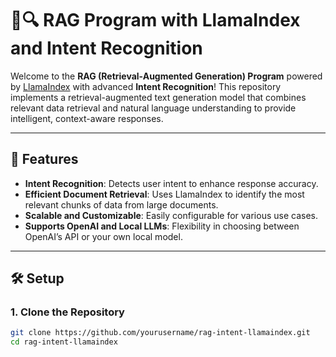 # 🦙🔍 RAG Program with LlamaIndex and Intent Recognition

Welcome to the **RAG (Retrieval-Augmented Generation) Program** powered by [LlamaIndex](https://www.llamaindex.ai/) with advanced **Intent Recognition**! This repository implements a retrieval-augmented text generation model that combines relevant data retrieval and natural language understanding to provide intelligent, context-aware responses.

---

## 🌟 Features

- **Intent Recognition**: Detects user intent to enhance response accuracy.
- **Efficient Document Retrieval**: Uses LlamaIndex to identify the most relevant chunks of data from large documents.
- **Scalable and Customizable**: Easily configurable for various use cases.
- **Supports OpenAI and Local LLMs**: Flexibility in choosing between OpenAI’s API or your own local model.

---

## 🛠️ Setup

### 1. Clone the Repository

```bash
git clone https://github.com/yourusername/rag-intent-llamaindex.git
cd rag-intent-llamaindex
